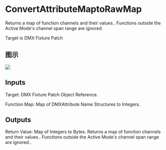 # ConvertAttributeMaptoRawMap

Returns a map of function channels and their values.. Functions outside the Active Mode's channel span range are ignored.

Target is DMX Fixture Patch

## 图示

![]($-20221218-18432865.png)

## Inputs

Target: DMX Fixture Patch Object Reference.

Function Map: Map of DMXAttribute Name Structures to Integers.  

## Outputs

Return Value: Map of Integers to Bytes. Returns a map of function channels and their values.. Functions outside the Active Mode's channel span range are ignored..

